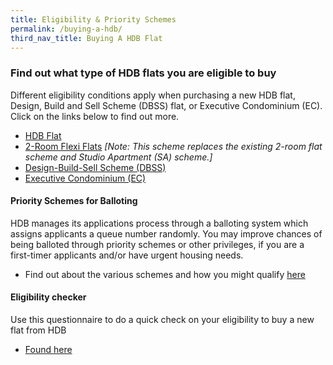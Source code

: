 ```yaml
---
title: Eligibility & Priority Schemes
permalink: /buying-a-hdb/
third_nav_title: Buying A HDB Flat
---
```


### Find out what type of HDB flats you are eligible to buy

Different eligibility conditions apply when purchasing a new HDB flat, Design, Build and Sell Scheme (DBSS) flat, or Executive Condominium (EC). Click on the links below to find out more.

  - [HDB Flat](https://hdb.gov.sg/cs/infoweb/residential/buying-a-flat/new/hdb-flat)
  - [2-Room Flexi Flats](https://www.hdb.gov.sg/cs/infoweb/residential/buying-a-flat/new/2room-flexi-flats) *[Note: This scheme replaces the existing 2-room flat scheme and Studio Apartment (SA) scheme.]*
  - [Design-Build-Sell Scheme (DBSS)](https://hdb.gov.sg/cs/infoweb/residential/buying-a-flat/new/dbss-flat)
  - [Executive Condominium (EC)](https://hdb.gov.sg/cs/infoweb/residential/buying-a-flat/new/eligibility/executive-condominiums)

#### Priority Schemes for Balloting

HDB manages its applications process through a balloting system which assigns applicants a queue number randomly. You may improve chances of being balloted through priority schemes or other privileges, if you are a first-timer applicants and/or have urgent housing needs.

  - Find out about the various schemes and how you might qualify [here](https://hdb.gov.sg/cs/infoweb/residential/buying-a-flat/new/eligibility/priority-schemes)
  
#### Eligibility checker

Use this questionnaire to do a quick check on your eligibility to buy a new flat from HDB

  - [Found here](https://services2.hdb.gov.sg/webapp/BP13EligCheck/BP13SHome?strSystem=CHECK)
